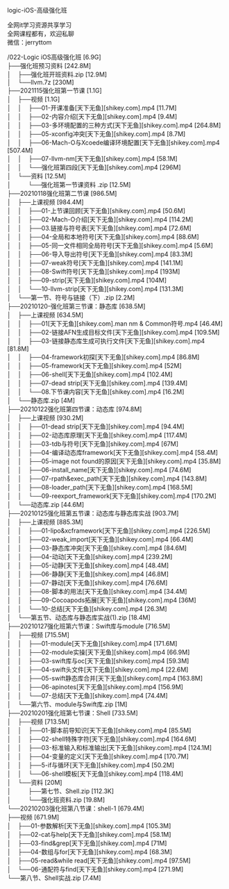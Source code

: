logic-iOS-高级强化班

全网it学习资源共享学习<br>全网课程都有，欢迎私聊<br>微信：jerryttom<br>

/022-Logic iOS高级强化班 [6.9G]<br> ├──强化班预习资料 [242.8M]<br> │&nbsp; &nbsp; ├──强化班开班资料.zip [12.9M]<br> │&nbsp; &nbsp; └──llvm.7z [230M]<br> ├──2021115强化班第一节课 [1.1G]<br> │&nbsp; &nbsp; ├──视频 [1.1G]<br> │&nbsp; &nbsp; │&nbsp; &nbsp; ├──01-开课准备[天下无鱼][shikey.com].mp4 [11.7M]<br> │&nbsp; &nbsp; │&nbsp; &nbsp; ├──02-内容介绍[天下无鱼][shikey.com].mp4 [9.4M]<br> │&nbsp; &nbsp; │&nbsp; &nbsp; ├──03-多环境配置的三种方式[天下无鱼][shikey.com].mp4 [264.8M]<br> │&nbsp; &nbsp; │&nbsp; &nbsp; ├──05-xconfig冲突[天下无鱼][shikey.com].mp4 [8.7M]<br> │&nbsp; &nbsp; │&nbsp; &nbsp; ├──06-Mach-O与Xcoede编译环境配置[天下无鱼][shikey.com].mp4 [507.4M]<br> │&nbsp; &nbsp; │&nbsp; &nbsp; ├──07-llvm-nm[天下无鱼][shikey.com].mp4 [58.1M]<br> │&nbsp; &nbsp; │&nbsp; &nbsp; └──强化班第四段[天下无鱼][shikey.com].mp4 [296M]<br> │&nbsp; &nbsp; └──资料 [12.5M]<br> │&nbsp; &nbsp;&nbsp; &nbsp;&nbsp; &nbsp; └──强化班第一节课资料 .zip [12.5M]<br> ├──20210118强化班第二节课 [986.5M]<br> │&nbsp; &nbsp; ├──上课视频 [984.4M]<br> │&nbsp; &nbsp; │&nbsp; &nbsp; ├──01-上节课回顾[天下无鱼][shikey.com].mp4 [50.6M]<br> │&nbsp; &nbsp; │&nbsp; &nbsp; ├──02-Mach-O介绍[天下无鱼][shikey.com].mp4 [114.2M]<br> │&nbsp; &nbsp; │&nbsp; &nbsp; ├──03.链接与符号表[天下无鱼][shikey.com].mp4 [72.6M]<br> │&nbsp; &nbsp; │&nbsp; &nbsp; ├──04-全局和本地符号[天下无鱼][shikey.com].mp4 [88.6M]<br> │&nbsp; &nbsp; │&nbsp; &nbsp; ├──05-同一文件相同全局符号[天下无鱼][shikey.com].mp4 [5.6M]<br> │&nbsp; &nbsp; │&nbsp; &nbsp; ├──06-导入导出符号[天下无鱼][shikey.com].mp4 [83.3M]<br> │&nbsp; &nbsp; │&nbsp; &nbsp; ├──07-weak符号[天下无鱼][shikey.com].mp4 [141.1M]<br> │&nbsp; &nbsp; │&nbsp; &nbsp; ├──08-Swift符号[天下无鱼][shikey.com].mp4 [193M]<br> │&nbsp; &nbsp; │&nbsp; &nbsp; ├──09-strip[天下无鱼][shikey.com].mp4 [104M]<br> │&nbsp; &nbsp; │&nbsp; &nbsp; └──10-llvm-strip[天下无鱼][shikey.com].mp4 [131.3M]<br> │&nbsp; &nbsp; └──第一节、符号与链接（下）.zip [2.2M]<br> ├──20210120-强化班第三节课：静态库 [638.5M]<br> │&nbsp; &nbsp; ├──上课视频 [634.5M]<br> │&nbsp; &nbsp; │&nbsp; &nbsp; ├──01[天下无鱼][shikey.com].man nm &amp; Common符号.mp4 [46.4M]<br> │&nbsp; &nbsp; │&nbsp; &nbsp; ├──02-链接AFN生成目标文件[天下无鱼][shikey.com].mp4 [109.5M]<br> │&nbsp; &nbsp; │&nbsp; &nbsp; ├──03-链接静态库生成可执行文件[天下无鱼][shikey.com].mp4 [81.8M]<br> │&nbsp; &nbsp; │&nbsp; &nbsp; ├──04-framework初探[天下无鱼][shikey.com].mp4 [86.8M]<br> │&nbsp; &nbsp; │&nbsp; &nbsp; ├──05-framework[天下无鱼][shikey.com].mp4 [52M]<br> │&nbsp; &nbsp; │&nbsp; &nbsp; ├──06-shell[天下无鱼][shikey.com].mp4 [102.4M]<br> │&nbsp; &nbsp; │&nbsp; &nbsp; ├──07-dead strip[天下无鱼][shikey.com].mp4 [139.4M]<br> │&nbsp; &nbsp; │&nbsp; &nbsp; └──08.下节课内容[天下无鱼][shikey.com].mp4 [16.2M]<br> │&nbsp; &nbsp; └──静态库.zip [4M]<br> ├──20210122强化班第四节课：动态库 [974.8M]<br> │&nbsp; &nbsp; ├──上课视频 [930.2M]<br> │&nbsp; &nbsp; │&nbsp; &nbsp; ├──01-dead strip[天下无鱼][shikey.com].mp4 [94.4M]<br> │&nbsp; &nbsp; │&nbsp; &nbsp; ├──02-动态库原理[天下无鱼][shikey.com].mp4 [117.4M]<br> │&nbsp; &nbsp; │&nbsp; &nbsp; ├──03-tdb与符号[天下无鱼][shikey.com].mp4 [67M]<br> │&nbsp; &nbsp; │&nbsp; &nbsp; ├──04-编译动态库framework[天下无鱼][shikey.com].mp4 [58.4M]<br> │&nbsp; &nbsp; │&nbsp; &nbsp; ├──05-image not found的原因[天下无鱼][shikey.com].mp4 [35.8M]<br> │&nbsp; &nbsp; │&nbsp; &nbsp; ├──06-install_name[天下无鱼][shikey.com].mp4 [74.6M]<br> │&nbsp; &nbsp; │&nbsp; &nbsp; ├──07-rpath&amp;exec_path[天下无鱼][shikey.com].mp4 [143.8M]<br> │&nbsp; &nbsp; │&nbsp; &nbsp; ├──08-loader_path[天下无鱼][shikey.com].mp4 [168.5M]<br> │&nbsp; &nbsp; │&nbsp; &nbsp; └──09-reexport_framework[天下无鱼][shikey.com].mp4 [170.2M]<br> │&nbsp; &nbsp; └──动态库.zip [44.6M]<br> ├──20210125强化班第五节课：动态库与静态库实战 [903.7M]<br> │&nbsp; &nbsp; ├──上课视频 [885.3M]<br> │&nbsp; &nbsp; │&nbsp; &nbsp; ├──01-lipo&amp;xcframework[天下无鱼][shikey.com].mp4 [226.5M]<br> │&nbsp; &nbsp; │&nbsp; &nbsp; ├──02-weak_import[天下无鱼][shikey.com].mp4 [66.4M]<br> │&nbsp; &nbsp; │&nbsp; &nbsp; ├──03-静态库冲突[天下无鱼][shikey.com].mp4 [84.6M]<br> │&nbsp; &nbsp; │&nbsp; &nbsp; ├──04-动动[天下无鱼][shikey.com].mp4 [239.2M]<br> │&nbsp; &nbsp; │&nbsp; &nbsp; ├──05-动静[天下无鱼][shikey.com].mp4 [48.4M]<br> │&nbsp; &nbsp; │&nbsp; &nbsp; ├──06-静静[天下无鱼][shikey.com].mp4 [46.8M]<br> │&nbsp; &nbsp; │&nbsp; &nbsp; ├──07-静动[天下无鱼][shikey.com].mp4 [76.6M]<br> │&nbsp; &nbsp; │&nbsp; &nbsp; ├──08-脚本的用法[天下无鱼][shikey.com].mp4 [34.4M]<br> │&nbsp; &nbsp; │&nbsp; &nbsp; ├──09-Cocoapods拓展[天下无鱼][shikey.com].mp4 [36M]<br> │&nbsp; &nbsp; │&nbsp; &nbsp; └──10-总结[天下无鱼][shikey.com].mp4 [26.3M]<br> │&nbsp; &nbsp; └──第五节、动态库与静态库实战(1).zip [18.4M]<br> ├──20210127强化班第六节课：Swift库与module [716.5M]<br> │&nbsp; &nbsp; ├──视频 [715.5M]<br> │&nbsp; &nbsp; │&nbsp; &nbsp; ├──01-module[天下无鱼][shikey.com].mp4 [171.6M]<br> │&nbsp; &nbsp; │&nbsp; &nbsp; ├──02-module实操[天下无鱼][shikey.com].mp4 [66.9M]<br> │&nbsp; &nbsp; │&nbsp; &nbsp; ├──03-swift库与oc[天下无鱼][shikey.com].mp4 [59.3M]<br> │&nbsp; &nbsp; │&nbsp; &nbsp; ├──04-swift头文件[天下无鱼][shikey.com].mp4 [22.6M]<br> │&nbsp; &nbsp; │&nbsp; &nbsp; ├──05-swift静态库合并[天下无鱼][shikey.com].mp4 [163.8M]<br> │&nbsp; &nbsp; │&nbsp; &nbsp; ├──06-apinotes[天下无鱼][shikey.com].mp4 [156.9M]<br> │&nbsp; &nbsp; │&nbsp; &nbsp; └──07-总结[天下无鱼][shikey.com].mp4 [74.4M]<br> │&nbsp; &nbsp; └──第六节、module与Swift库.zip [1M]<br> ├──20210201强化班第七节课：Shell [733.5M]<br> │&nbsp; &nbsp; ├──视频 [713.5M]<br> │&nbsp; &nbsp; │&nbsp; &nbsp; ├──01-脚本前导知识[天下无鱼][shikey.com].mp4 [85.5M]<br> │&nbsp; &nbsp; │&nbsp; &nbsp; ├──02-shell特殊字符[天下无鱼][shikey.com].mp4 [164.6M]<br> │&nbsp; &nbsp; │&nbsp; &nbsp; ├──03-标准输入和标准输出[天下无鱼][shikey.com].mp4 [124.1M]<br> │&nbsp; &nbsp; │&nbsp; &nbsp; ├──04-变量的定义[天下无鱼][shikey.com].mp4 [170.7M]<br> │&nbsp; &nbsp; │&nbsp; &nbsp; ├──5-if与循环[天下无鱼][shikey.com].mp4 [50.2M]<br> │&nbsp; &nbsp; │&nbsp; &nbsp; └──06-shell模板[天下无鱼][shikey.com].mp4 [118.4M]<br> │&nbsp; &nbsp; └──资料 [20M]<br> │&nbsp; &nbsp;&nbsp; &nbsp;&nbsp; &nbsp; ├──第七节、Shell.zip [112.3K]<br> │&nbsp; &nbsp;&nbsp; &nbsp;&nbsp; &nbsp; └──强化班资料.zip [19.8M]<br> └──20210203强化班第八节课：shell-1 [679.4M]<br> ├──视频 [671.9M]<br> │&nbsp; &nbsp; ├──01-参数解析[天下无鱼][shikey.com].mp4 [105.3M]<br> │&nbsp; &nbsp; ├──02-cat与help[天下无鱼][shikey.com].mp4 [58.1M]<br> │&nbsp; &nbsp; ├──03-find&amp;grep[天下无鱼][shikey.com].mp4 [71M]<br> │&nbsp; &nbsp; ├──04-数组与for[天下无鱼][shikey.com].mp4 [68.3M]<br> │&nbsp; &nbsp; ├──05-read&amp;while read[天下无鱼][shikey.com].mp4 [97.5M]<br> │&nbsp; &nbsp; └──06-通配符与find[天下无鱼][shikey.com].mp4 [271.9M]<br> └──第八节、Shell实战.zip [7.4M]